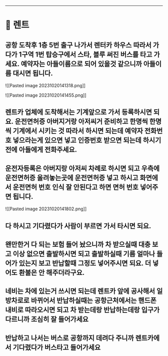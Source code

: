 

---
#  🚗  렌트

## 공항 도착후 1층 5번 출구 나가서 렌터카 하우스 따라서 가다가 1구역 1번 탑승구에서  스타, 블루 써진 버스를 타고 가세요. 예약자는 아들이름으로 되어 있을것 같으니까 아들이름 대시면 됩니다.

![[Pasted image 20231020141318.png]]

![[Pasted image 20231020141455.png]]


## 렌트카 업체에 도착해서는 기계앞으로 가서 등록하시면 되요. 운전면허증 아버지거랑 아저씨거 준비하고 한명씩 한명씩 기계에서 시키는 것 따라서 하시면 되는데 예약자 전화번호 넣으라는게 있으면 넣고 인증번호 받으면 되는데 하시기 전에 아들에게 전화주세요. 
## 운전자등록은 아버지랑 아저씨 차례로 하시면 되고 우측에 운전면허증 올려놓는곳에 운전면허증 넣고 하시고 화면에서 운전면허 번호 인식 잘 안된다고 하면 면허 번호 넣어주면 됩니다. 

![[Pasted image 20231020141802.png]]


## 다 하시고 기다렸다가 사람이 부르면 가서 타시면 되요.  
## 왠만한거 다 되는 보험 들어 놨으니까 차 받으실때 대충 보고 이상 없으면 출발하시면 되고 출발하실때 기름 얼마나 들어가 있는지 보고 반납할때 그정도 넣어주시면 되요.  더 넣어도 환불은 안 해주더라구요.

## 네비는 차에 있는거 쓰시면 되는데  렌트카 앞에 공사해서 일방차로로 바뀌어서 반납하실때는 공항근처에서는 핸드폰 내비로 따라오시면 되고 차 받는데랑 반납하는데랑 입구가 다르니까 조심히 잘 들어가세요

## 반납하고 나서는 버스로 공항까지 데려다 주니까 렌트카에서 기다렸다가 버스타고 들어가세요
